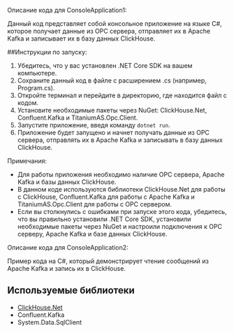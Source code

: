 Описание кода для ConsoleApplication1:

Данный код представляет собой консольное приложение на языке C#, которое получает данные из OPC сервера, отправляет их в Apache Kafka и записывает их в базу данных ClickHouse.

##Инструкции по запуску:

1. Убедитесь, что у вас установлен .NET Core SDK на вашем компьютере.
2. Сохраните данный код в файле с расширением .cs (например, Program.cs).
3. Откройте терминал и перейдите в директорию, где находится файл с кодом.
4. Установите необходимые пакеты через NuGet: ClickHouse.Net, Confluent.Kafka и TitaniumAS.Opc.Client.
5. Запустите приложение, введя команду `dotnet run`.
6. Приложение будет запущено и начнет получать данные из OPC сервера, отправлять их в Apache Kafka и записывать в базу данных ClickHouse.

Примечания:

- Для работы приложения необходимо наличие OPC сервера, Apache Kafka и базы данных ClickHouse.
- В данном коде используются библиотеки ClickHouse.Net для работы с ClickHouse, Confluent.Kafka для работы с Apache Kafka и TitaniumAS.Opc.Client для работы с OPC сервером.
- Если вы столкнулись с ошибками при запуске этого кода, убедитесь, что вы правильно установили .NET Core SDK, установили необходимые пакеты через NuGet и настроили подключения к OPC серверу, Apache Kafka и базе данных ClickHouse.

Описание кода для ConsoleApplication2:

Пример кода на C#, который демонстрирует чтение сообщений из Apache Kafka и запись их в ClickHouse.

## Используемые библиотеки

- [ClickHouse.Net](http://clickhouse.net/)
- Confluent.Kafka
- System.Data.SqlClient
